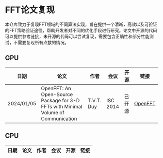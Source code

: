 # FFT论文复现

本仓库致力于复现FFT领域的不同算法实现，旨在提供一个清晰，高效以及可验证的FFT策略验证途径，帮助开发者对不同的优化手段进行研究。论文中开源的代码可以提供参考链接，未开源的代码可以尝试复现，需要包含正确性和部分性能测试，不需要复现所有点数的情况。

## GPU

| 日期 | 论文 | 作者 | 会议 | 开源 | 链接 |
| -- | -- | -- | -- | -- | -- |
|2024/01/05|OpenFFT: An Open-Source Package for 3-D FFTs with Minimal Volume of Communication|T.V.T. Duy|ISC 2014|已开源|[OpenFFT](https://www.openmx-square.org/openfft/#Download)|

## CPU


| 日期 | 论文 | 作者 | 会议 | 开源 | 链接 |
| --: | -- | -- | --: | -- | -- |
